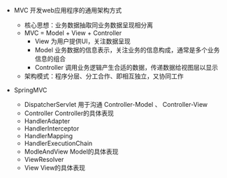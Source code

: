 
* MVC 开发web应用程序的通用架构方式
    * 核心思想：业务数据抽取同业务数据呈现相分离
    * MVC = Model + View + Controller
        * View 为用户提供UI，关注数据呈现
        * Model 业务数据的信息表示，关注业务的信息构成，通常是多个业务信息的组合
        * Controller 调用业务逻辑产生合适的数据，传递数据给视图层以显示
    * 架构模式：程序分层、分工合作、即相互独立，又协同工作
    

* SpringMVC
    * DispatcherServlet 用于沟通 Controller-Model 、 Controller-View 
    * Controller Controller的具体表现
    * HandlerAdapter 
    * HandlerInterceptor
    * HandlerMapping
    * HandlerExecutionChain
    * ModleAndView Model的具体表现
    * ViewResolver
    * View View的具体表现



